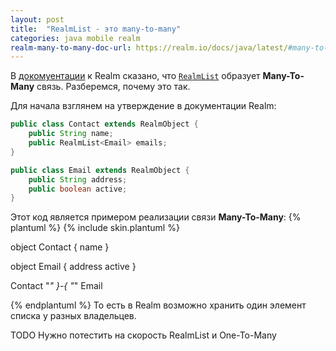 ```yaml
---
layout: post
title:  "RealmList - это many-to-many"
categories: java mobile realm
realm-many-to-many-doc-url: https://realm.io/docs/java/latest/#many-to-many
---
```


В [докомуентации](https://realm.io/docs/java/latest/#many-to-many) к
Realm сказано, что [`RealmList`](https://realm.io/docs/java/latest/api/io/realm/RealmList.html)
образует **Many-To-Many** связь. Разберемся, почему это так.

Для начала взглянем на утверждение в документации Realm:
```java
public class Contact extends RealmObject {
    public String name;
    public RealmList<Email> emails;
}

public class Email extends RealmObject {
    public String address;
    public boolean active;
}
```
Этот код является примером реализации связи **Many-To-Many**:
{% plantuml %}
{% include skin.plantuml %}

object Contact {
    name
}

object Email {
    address
    active
}

Contact "*" }-{ "*" Email

{% endplantuml %}
То есть в Realm возможно хранить один элемент списка у разных владельцев.

TODO
Нужно потестить на скорость RealmList и One-To-Many